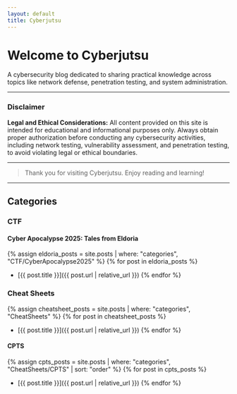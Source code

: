 ```yaml
---
layout: default
title: Cyberjutsu
---
```


# Welcome to Cyberjutsu

A cybersecurity blog dedicated to sharing practical knowledge across topics like network defense, penetration testing, and system administration.

---

### Disclaimer

**Legal and Ethical Considerations:** All content provided on this site is intended for educational and informational purposes only. Always obtain proper authorization before conducting any cybersecurity activities, including network testing, vulnerability assessment, and penetration testing, to avoid violating legal or ethical boundaries.

---

> Thank you for visiting Cyberjutsu. Enjoy reading and learning!

---

## Categories

### CTF

#### Cyber Apocalypse 2025: Tales from Eldoria

{% assign eldoria_posts = site.posts | where: "categories", "CTF/CyberApocalypse2025" %}
{% for post in eldoria_posts %}

- [{{ post.title }}]({{ post.url | relative_url }})
{% endfor %}

### Cheat Sheets

{% assign cheatsheet_posts = site.posts | where: "categories", "CheatSheets" %}
{% for post in cheatsheet_posts %}

- [{{ post.title }}]({{ post.url | relative_url }})
{% endfor %}

#### CPTS

{% assign cpts_posts = site.posts | where: "categories", "CheatSheets/CPTS" | sort: "order" %}
{% for post in cpts_posts %}

- [{{ post.title }}]({{ post.url | relative_url }})
{% endfor %}